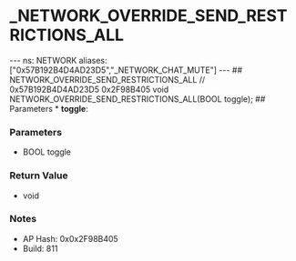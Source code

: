 # _NETWORK_OVERRIDE_SEND_RESTRICTIONS_ALL

--- ns: NETWORK aliases: ["0x57B192B4D4AD23D5","_NETWORK_CHAT_MUTE"] --- ## NETWORK_OVERRIDE_SEND_RESTRICTIONS_ALL  // 0x57B192B4D4AD23D5 0x2F98B405 void NETWORK_OVERRIDE_SEND_RESTRICTIONS_ALL(BOOL toggle);  ## Parameters * **toggle**:

### Parameters
* BOOL toggle

### Return Value
* void

### Notes
* AP Hash: 0x0x2F98B405
* Build: 811

